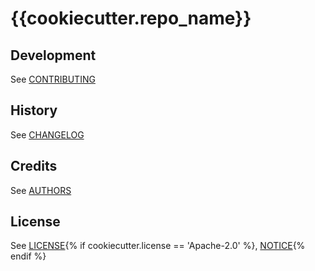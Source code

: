 # {{cookiecutter.repo_name}}

## Development
See [CONTRIBUTING](CONTRIBUTING.md)

## History
See [CHANGELOG](CHANGELOG.md)

## Credits
See [AUTHORS](AUTHORS.md)

## License
See [LICENSE](LICENSE){% if cookiecutter.license == 'Apache-2.0' %}, [NOTICE](NOTICE){% endif %}
